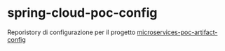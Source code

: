 # spring-cloud-poc-config

Reporistory di configurazione per il progetto [microservices-poc-artifact-config](https://github.com/VincenzoNTT/microservices-poc-artifact-config.git)
